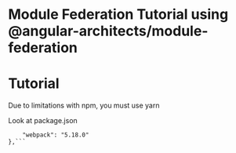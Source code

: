 # Module Federation Tutorial using @angular-architects/module-federation

# Tutorial

Due to limitations with npm, you must use yarn

Look at package.json

````"resolutions": {
    "webpack": "5.18.0"
},```

````
